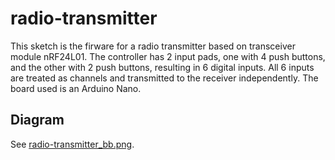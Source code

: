 # radio-transmitter



This sketch is the firware for a radio transmitter based on transceiver module nRF24L01. The controller has 2 input pads, one with 4 push buttons, and the other with 2 push buttons, resulting in 6 digital inputs. All 6 inputs are treated as channels and transmitted to the receiver independently. The board used is an Arduino Nano.

## Diagram 

See [radio-transmitter_bb.png](radio-transmitter_bb.png).
